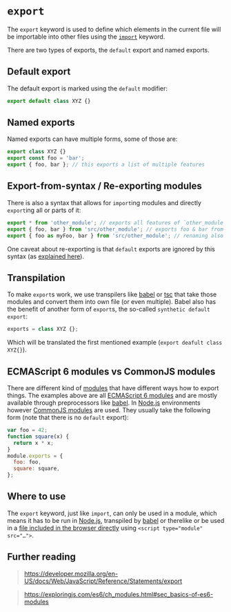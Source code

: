 # `export`

The `export` keyword is used to define which elements in the current file will be importable into other files using the [`import`][keyword-import] keyword.

There are two types of exports, the `default` export and named exports.

## Default export

The default export is marked using the `default` modifier:

```js
export default class XYZ {}
```

## Named exports

Named exports can have multiple forms, some of those are:

```js
export class XYZ {}
export const foo = 'bar';
export { foo, bar }; // this exports a list of multiple features
```

## Export-from-syntax / Re-exporting modules

There is also a syntax that allows for `import`ing modules and directly `export`ing all or parts of it:

```js
export * from 'other_module'; // exports all features of `other_module`
export { foo, bar } from 'src/other_module'; // exports foo & bar from `other_module`
export { foo as myFoo, bar } from 'src/other_module'; // renaming also works
```

One caveat about re-exporting is that `default` exports are ignored by this syntax (as [explained here][no-default-in-reexport]).

## Transpilation

To make `export`s work, we use transpilers like [babel][babel] or [tsc][tsc] that take those modules and convert them into own file (or even multiple). Babel also has the benefit of another form of `export`s, the so-called `synthetic default export`:

```js
exports = class XYZ {};
```

Which will be translated the first mentioned example (`export deafult class XYZ{}`).

## ECMAScript 6 modules vs CommonJS modules

There are different kind of [modules][concept-module] that have different ways how to export things. The examples above are all [ECMAScript 6 modules][es6-modules] and are mostly available through preprocessors like [babel][babel]. In [Node.js][node-js] environments however [CommonJS modules][cjs-modules] are used. They usually take the following form (note that there is no `default` export):

```js
var foo = 42;
function square(x) {
  return x * x;
}
module.exports = {
  foo: foo,
  square: square,
};
```

## Where to use

The `export` keyword, just like `import`, can only be used in a module, which means it has to be run in [Node.js][node-js], transpiled by [babel][babel] or therelike or be used in a [file included in the browser directly][es-modules-in-browser] using `<script type="module" src="…">`.

## Further reading

> https://developer.mozilla.org/en-US/docs/Web/JavaScript/Reference/Statements/export

> https://exploringjs.com/es6/ch_modules.html#sec_basics-of-es6-modules

[keyword-import]: ./import.md
[concept-module]: ../info/modules.md
[es6-modules]: https://exploringjs.com/es6/ch_modules.html#sec_basics-of-es6-modules
[babel]: https://babeljs.io/
[tsc]: https://www.typescriptlang.org/docs/handbook/compiler-options.html
[node-js]: https://nodejs.org/
[cjs-modules]: https://en.wikipedia.org/wiki/CommonJS
[no-default-in-reexport]: https://github.com/babel/babel/issues/826
[es-modules-in-browser]: https://jakearchibald.com/2017/es-modules-in-browsers/
